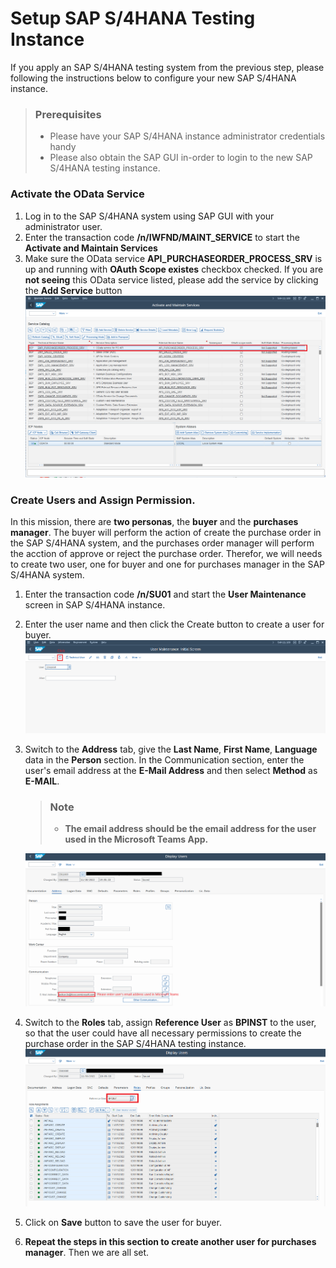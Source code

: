 # Setup SAP S/4HANA Testing Instance
If you apply an SAP S/4HANA testing system from the previous step, please following the instructions below to configure your new SAP S/4HANA instance.
> ### Prerequisites
> - Please have your SAP S/4HANA instance administrator credentials handy
> - Please also obtain the SAP GUI in-order to login to the new SAP S/4HANA testing instance.

### Activate the OData Service 
1. Log in to the SAP S/4HANA system using SAP GUI with your administrator user.
2. Enter the transaction code **/n/IWFND/MAINT_SERVICE** to start the **Activate and Maintain Services**
3. Make sure the OData service **API_PURCHASEORDER_PROCESS_SRV** is up and running with **OAuth Scope existes** checkbox checked. If you are **not seeing** this OData service listed, please add the service by clicking the **Add Service** button
![1](../assets/Setup%20SAP%20S4HANA%20Testing%20Instance/1.png)


### Create Users and Assign Permission.
In this mission, there are **two personas**, the **buyer** and the **purchases manager**. The buyer will perform the action of create the purchase order in the SAP S/4HANA system, and the purchases order manager will perform the acction of approve or reject the purchase order. Therefor, we will needs to create two user, one for buyer and one for purchases manager in the SAP S/4HANA system.

1. Enter the transaction code **/n/SU01** and start the **User Maintenance** screen in SAP S/4HANA instance.
2. Enter the user name and then click the Create button to create a user for buyer. 
![2](../assets/Setup%20SAP%20S4HANA%20Testing%20Instance/2.png)
3. Switch to the **Address** tab, give the **Last Name**, **First Name**, **Language** data in the **Person** section. In the Communication section, enter the user's email address at the **E-Mail Address** and then select **Method** as **E-MAIL**.
    > ### Note
    > - **The email address should be the email address for the user used in the Microsoft Teams App.**
    
    ![3](../assets/Setup%20SAP%20S4HANA%20Testing%20Instance/3.png)
4. Switch to the **Roles** tab, assign **Reference User** as **BPINST** to the user, so that the user could have all necessary permissions to create the purchase order in the  SAP S/4HANA testing instance.
    ![4](../assets/Setup%20SAP%20S4HANA%20Testing%20Instance/4.png)
5. Click on **Save** button to save the user for buyer. 
6. **Repeat the steps in this section to create another user for purchases manager**. Then we are all set. 
